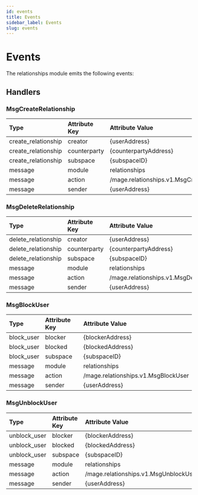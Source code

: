 ```yaml
---
id: events
title: Events
sidebar_label: Events
slug: events
---
```


# Events

The relationships module emits the following events: 

## Handlers

### MsgCreateRelationship

| Type                | Attribute Key | Attribute Value                                | 
|:--------------------|:--------------|:-----------------------------------------------|
| create_relationship | creator       | {userAddress}                                  |
| create_relationship | counterparty  | {counterpartyAddress}                          |
| create_relationship | subspace      | {subspaceID}                                   |
| message             | module        | relationships                                  |
| message             | action        | /mage.relationships.v1.MsgCreateRelationship |
| message             | sender        | {userAddress}                                  |

### MsgDeleteRelationship

| Type                | Attribute Key | Attribute Value                                | 
|:--------------------|:--------------|:-----------------------------------------------|
| delete_relationship | creator       | {userAddress}                                  |
| delete_relationship | counterparty  | {counterpartyAddress}                          |
| delete_relationship | subspace      | {subspaceID}                                   |
| message             | module        | relationships                                  |
| message             | action        | /mage.relationships.v1.MsgDeleteRelationship |
| message             | sender        | {userAddress}                                  |

### MsgBlockUser

| Type       | Attribute Key | Attribute Value                       | 
|:-----------|:--------------|:--------------------------------------|
| block_user | blocker       | {blockerAddress}                      |
| block_user | blocked       | {blockedAddress}                      |
| block_user | subspace      | {subspaceID}                          |
| message    | module        | relationships                         |
| message    | action        | /mage.relationships.v1.MsgBlockUser |
| message    | sender        | {userAddress}                         |

### MsgUnblockUser

| Type         | Attribute Key | Attribute Value                         | 
|:-------------|:--------------|:----------------------------------------|
| unblock_user | blocker       | {blockerAddress}                        |
| unblock_user | blocked       | {blockedAddress}                        |
| unblock_user | subspace      | {subspaceID}                            |
| message      | module        | relationships                           |
| message      | action        | /mage.relationships.v1.MsgUnblockUser |
| message      | sender        | {userAddress}                           |